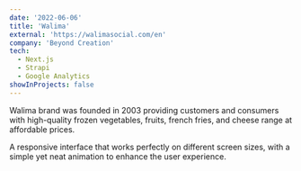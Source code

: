 ```yaml
---
date: '2022-06-06'
title: 'Walima'
external: 'https://walimasocial.com/en'
company: 'Beyond Creation'
tech:
  - Next.js
  - Strapi
  - Google Analytics
showInProjects: false
---
```


Walima brand was founded in 2003 providing customers and consumers with high-quality frozen vegetables, fruits, french fries, and cheese range at affordable prices.

A responsive interface that works perfectly on different screen sizes, with a simple yet neat animation to enhance the user experience.
